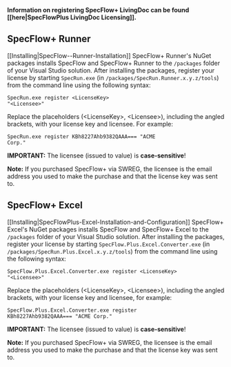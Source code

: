 **Information on registering SpecFlow+ LivingDoc can be found [[here|SpecFlowPlus LivingDoc Licensing]].**

## SpecFlow+ Runner

[[Installing|SpecFlow--Runner-Installation]] SpecFlow+ Runner's NuGet packages installs SpecFlow and SpecFlow+ Runner to the `/packages` folder of your Visual Studio solution. After installing the packages, register your license by starting `SpecRun.exe` (in `/packages/SpecRun.Runner.x.y.z/tools`) from the command line using the following syntax:

<code>SpecRun.exe register &lt;LicenseKey> "&lt;Licensee>"</code>

Replace the placeholders (&lt;LicenseKey>, &lt;Licensee>), including the angled brackets, with your license key and licensee. For example:

<code>SpecRun.exe register KBh8227Ahb9382QAAA=== "ACME Corp."</code>

**IMPORTANT:** The licensee (issued to value) is **case-sensitive**!

<b>Note:</b> If you purchased SpecFlow+ via SWREG, the licensee is the email address you used to make the purchase and that the license key was sent to.

## SpecFlow+ Excel

[[Installing|SpecFlowPlus-Excel-Installation-and-Configuration]] SpecFlow+ Excel's NuGet packages installs SpecFlow and SpecFlow+ Excel to the `/packages` folder of your Visual Studio solution. After installing the packages, register your license by starting `SpecFlow.Plus.Excel.Converter.exe` (in `/packages/SpecRun.Plus.Excel.x.y.z/tools`) from the command line using the following syntax:

<code>SpecFlow.Plus.Excel.Converter.exe register &lt;LicenseKey> "&lt;Licensee>"</code>

Replace the placeholders (&lt;LicenseKey>, &lt;Licensee>), including the angled brackets, with your license key and licensee, for example:

<code>SpecFlow.Plus.Excel.Converter.exe register KBh8227Ahb9382QAAA=== "ACME Corp."</code>

**IMPORTANT:** The licensee (issued to value) is **case-sensitive**!

<b>Note:</b> If you purchased SpecFlow+ via SWREG, the licensee is the email address you used to make the purchase and that the license key was sent to.